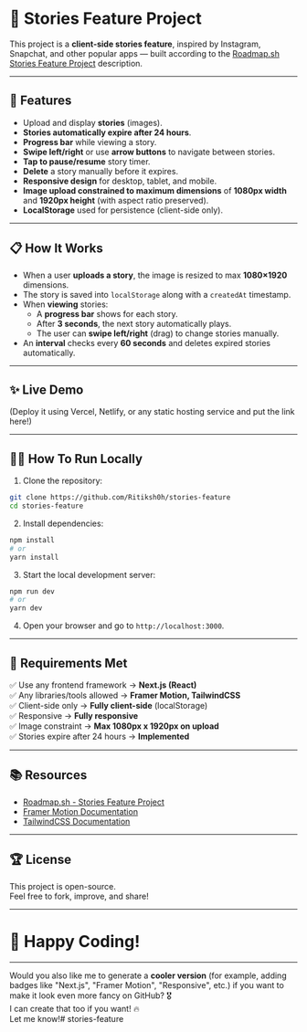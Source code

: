 # 📸 Stories Feature Project

This project is a **client-side stories feature**, inspired by Instagram, Snapchat, and other popular apps — built according to the [Roadmap.sh Stories Feature Project](https://roadmap.sh/projects/stories-feature) description.

---

## 🚀 Features

- Upload and display **stories** (images).
- **Stories automatically expire after 24 hours**.
- **Progress bar** while viewing a story.
- **Swipe left/right** or use **arrow buttons** to navigate between stories.
- **Tap to pause/resume** story timer.
- **Delete** a story manually before it expires.
- **Responsive design** for desktop, tablet, and mobile.
- **Image upload constrained to maximum dimensions** of **1080px width** and **1920px height** (with aspect ratio preserved).
- **LocalStorage** used for persistence (client-side only).

---

## 📋 How It Works

- When a user **uploads a story**, the image is resized to max **1080×1920** dimensions.
- The story is saved into `localStorage` along with a `createdAt` timestamp.
- When **viewing** stories:
  - A **progress bar** shows for each story.
  - After **3 seconds**, the next story automatically plays.
  - The user can **swipe left/right** (drag) to change stories manually.
- An **interval** checks every **60 seconds** and deletes expired stories automatically.

---

## ✨ Live Demo

(Deploy it using Vercel, Netlify, or any static hosting service and put the link here!)

---

## 🧑‍💻 How To Run Locally

1. Clone the repository:

```bash
git clone https://github.com/Ritiksh0h/stories-feature
cd stories-feature
```

2. Install dependencies:

```bash
npm install
# or
yarn install
```

3. Start the local development server:

```bash
npm run dev
# or
yarn dev
```

4. Open your browser and go to `http://localhost:3000`.

---

## 📄 Requirements Met

✅ Use any frontend framework → **Next.js (React)**  
✅ Any libraries/tools allowed → **Framer Motion, TailwindCSS**  
✅ Client-side only → **Fully client-side** (localStorage)  
✅ Responsive → **Fully responsive**  
✅ Image constraint → **Max 1080px x 1920px on upload**  
✅ Stories expire after 24 hours → **Implemented**

---

## 📚 Resources

- [Roadmap.sh - Stories Feature Project](https://roadmap.sh/projects/stories-feature)
- [Framer Motion Documentation](https://www.framer.com/motion/)
- [TailwindCSS Documentation](https://tailwindcss.com/docs)

---

## 🏆 License

This project is open-source.  
Feel free to fork, improve, and share!

---

# 🚀 Happy Coding!

---

Would you also like me to generate a **cooler version** (for example, adding badges like "Next.js", "Framer Motion", "Responsive", etc.) if you want to make it look even more fancy on GitHub? 🎖  
I can create that too if you want! 🔥  
Let me know!# stories-feature
